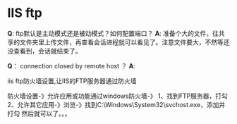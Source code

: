 # IIS ftp



**Q**:  ftp默认是主动模式还是被动模式？如何配置端口？
**A**: 
准备个大的文件，往共享的文件夹里上传文件，再查看会话进程就可以看见了。注意文件要大，不然等还没查看到，会话就结束了。


**Q**： connection closed by remote host ？
**A**: 


iis ftp防火墙设置,让IIS的FTP服务器通过防火墙

防火墙设置-》允许应用或功能通过windows防火墙-》
1、找到FTP服务器，打勾
2、允许其它应用-》浏览-》找到C:\Windows\System32\svchost.exe，添加并打勾 然后就可以了。。。